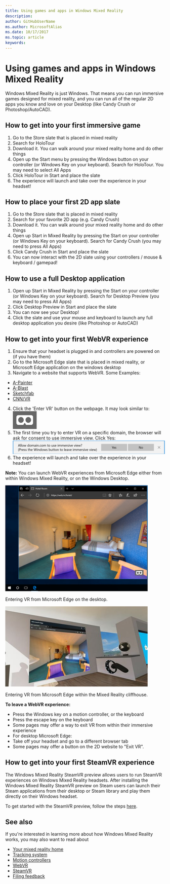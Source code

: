 ```yaml
---
title: Using games and apps in Windows Mixed Reality
description: 
author: GitHubUserName
ms.author: MicrosoftAlias
ms.date: 10/17/2017
ms.topic: article
keywords: 
---
```


# Using games and apps in Windows Mixed Reality

Windows Mixed Reality is just Windows. That means you can run immersive games designed for mixed reality, and you can run all of the regular 2D apps you know and love on your Desktop (like Candy Crush or Photoshop/AutoCAD).

## How to get into your first immersive game
1. Go to the Store slate that is placed in mixed reality
2. Search for HoloTour
3. Download it. You can walk around your mixed reality home and do other things
4. Open up the Start menu by pressing the Windows button on your controller (or Windows Key on your keyboard). Search for HoloTour. You may need to select All Apps
5. Click HoloTour in Start and place the slate
6. The experience will launch and take over the experience in your headset!

## How to place your first 2D app slate
1. Go to the Store slate that is placed in mixed reality
2. Search for your favorite 2D app (e.g. Candy Crush)
3. Download it. You can walk around your mixed reality home and do other things
4. Open up Start in Mixed Reality by pressing the Start on your controller (or Windows Key on your keyboard). Search for Candy Crush (you may need to press All Apps)
5. Click Candy Crush in Start and place the slate
6. You can now interact with the 2D slate using your controllers / mouse & keyboard / gamepad!

## How to use a full Desktop application
1. Open up Start in Mixed Reality by pressing the Start on your controller (or Windows Key on your keyboard). Search for Desktop Preview (you may need to press All Apps)
2. Click Desktop Preview in Start and place the slate
3. You can now see your Desktop!
4. Click the slate and use your mouse and keyboard to launch any full desktop application you desire (like Photoshop or AutoCAD)

## How to get into your first WebVR experience
1. Ensure that your headset is plugged in and controllers are powered on (if you have them)
2. Go to the Microsoft Edge slate that is placed in mixed reality, or Microsoft Edge application on the windows desktop
3. Navigate to a website that supports WebVR. Some Examples:
* [A-Painter](https://aframe.io/a-painter/)
* [A-Blast](https://aframe.io/a-blast/)
* [Sketchfab](https://sketchfab.com/)
* [CNN/VR](https://cnn.com/vr)
4. Click the 'Enter VR' button on the webpage. It may look similar to: ![VR Goggles image](images/75px-Enter-vr.png)
5. The first time you try to enter VR on a specific domain, the browser will ask for consent to use immersive view. Click Yes: ![Consent UI that is displayed on the first attempt to Enter VR on a particular domain](images/1053px-Webvr-consent-ui.png)
6. The experience will launch and take over the experience in your headset!

**Note:** You can launch WebVR experiences from Microsoft Edge either from within Windows Mixed Reality, or on the Windows Desktop.

![Entering VR from Microsoft Edge on the desktop](images/450px-Webvr-desktop.png)

Entering VR from Microsoft Edge on the desktop.

![Entering VR from Microsoft Edge within the Mixed Reality cliffhouse](images/450px-Enter-vr-cliffhouse.jpg)

Entering VR from Microsoft Edge within the Mixed Reality cliffhouse.

**To leave a WebVR experience:**
* Press the Windows key on a motion controller, or the keyboard
* Press the escape key on the keyboard
* Some pages may offer a way to exit VR from within their immersive experience
* For desktop Microsoft Edge:
* Take off your headset and go to a different browser tab
* Some pages may offer a button on the 2D website to "Exit VR".

## How to get into your first SteamVR experience

The Windows Mixed Reality SteamVR preview allows users to run SteamVR experiences on Windows Mixed Reality headsets. After installing the Windows Mixed Reality SteamVR preview on Steam users can launch their Steam applications from their desktop or Steam library and play them directly on their Windows headset.

To get started with the SteamVR preview, follow the steps [here](https://aka.ms/WindowsMixedRealitySteamVR).

## See also

If you're interested in learning more about how Windows Mixed Reality works, you may also want to read about
* [Your mixed reality home](your-mixed-reality-home.md)
* [Tracking system](tracking-system.md)
* [Motion controllers](motion-controllers.md)
* [WebVR](webvr.md)
* [SteamVR](using-steamvr-with-windows-mixed-reality.md)
* [Filing feedback](filing-feedback.md)
